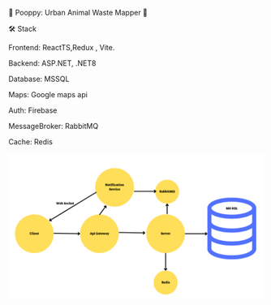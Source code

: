 🐾 Pooppy: Urban Animal Waste Mapper 💩

🛠️ Stack

Frontend: ReactTS,Redux , Vite.

Backend: ASP.NET, .NET8

Database: MSSQL

Maps: Google maps api

Auth: Firebase

MessageBroker: RabbitMQ

Cache: Redis

![Project Design](./PoopyPoClient/src/assets/Design.png)

